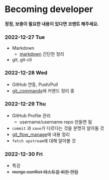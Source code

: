 # Becoming developer
**정정, 보충이 필요한 내용이 있다면 코멘트 해주세요.**
### 2022-12-27 Tue
* Markdown
  - [markdown](summary/markdown.md) 간단한 정리
* git, git-cli

### 2022-12-28 Wed
* GitHub 연동, Push/Pull
* [git_commands](summary/git_commands.md)에 커맨드 정리 중

### 2022-12-29 Thu
* GitHub Profile 관리
  * username/username repo 만들면 됨
* `commit` 과 `save`가 다르다는 것을 분명히 알아둘 것
* [git_flow_manage](summary/git_flow_manage.md)에 내용 정리
* `fetch upstream`에 대해 알아볼 것

### 2022-12-30 Fri
* 특강
* ~~merge conflict 테스트를 위한 편집~~
